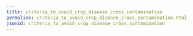 ```yaml
---
title: criteria_to_avoid_crop_disease_cross_contamination
permalink: criteria_to_avoid_crop_disease_cross_contamination.html
jsonid: criteria_to_avoid_crop_disease_cross_contamination
---
```

